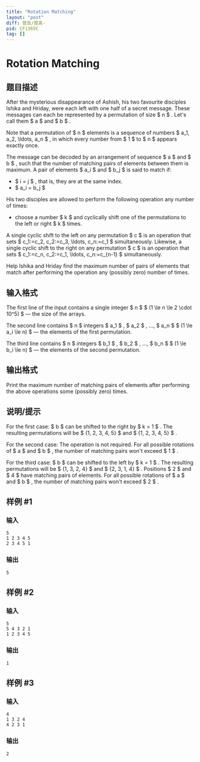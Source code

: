 ```yaml
---
title: "Rotation Matching"
layout: "post"
diff: 普及/提高-
pid: CF1365C
tag: []
---
```


# Rotation Matching

## 题目描述

After the mysterious disappearance of Ashish, his two favourite disciples Ishika and Hriday, were each left with one half of a secret message. These messages can each be represented by a permutation of size $ n $ . Let's call them $ a $ and $ b $ .

Note that a permutation of $ n $ elements is a sequence of numbers $ a_1, a_2, \ldots, a_n $ , in which every number from $ 1 $ to $ n $ appears exactly once.

The message can be decoded by an arrangement of sequence $ a $ and $ b $ , such that the number of matching pairs of elements between them is maximum. A pair of elements $ a_i $ and $ b_j $ is said to match if:

- $ i = j $ , that is, they are at the same index.
- $ a_i = b_j $

His two disciples are allowed to perform the following operation any number of times:

- choose a number $ k $ and cyclically shift one of the permutations to the left or right $ k $ times.

A single cyclic shift to the left on any permutation $ c $ is an operation that sets $ c_1:=c_2, c_2:=c_3, \ldots, c_n:=c_1 $ simultaneously. Likewise, a single cyclic shift to the right on any permutation $ c $ is an operation that sets $ c_1:=c_n, c_2:=c_1, \ldots, c_n:=c_{n-1} $ simultaneously.

Help Ishika and Hriday find the maximum number of pairs of elements that match after performing the operation any (possibly zero) number of times.

## 输入格式

The first line of the input contains a single integer $ n $ $ (1 \le n \le 2 \cdot 10^5) $ — the size of the arrays.

The second line contains $ n $ integers $ a_1 $ , $ a_2 $ , ..., $ a_n $ $ (1 \le a_i \le n) $ — the elements of the first permutation.

The third line contains $ n $ integers $ b_1 $ , $ b_2 $ , ..., $ b_n $ $ (1 \le b_i \le n) $ — the elements of the second permutation.

## 输出格式

Print the maximum number of matching pairs of elements after performing the above operations some (possibly zero) times.

## 说明/提示

For the first case: $ b $ can be shifted to the right by $ k = 1 $ . The resulting permutations will be $ \{1, 2, 3, 4, 5\} $ and $ \{1, 2, 3, 4, 5\} $ .

For the second case: The operation is not required. For all possible rotations of $ a $ and $ b $ , the number of matching pairs won't exceed $ 1 $ .

For the third case: $ b $ can be shifted to the left by $ k = 1 $ . The resulting permutations will be $ \{1, 3, 2, 4\} $ and $ \{2, 3, 1, 4\} $ . Positions $ 2 $ and $ 4 $ have matching pairs of elements. For all possible rotations of $ a $ and $ b $ , the number of matching pairs won't exceed $ 2 $ .

## 样例 #1

### 输入

```
5
1 2 3 4 5
2 3 4 5 1
```

### 输出

```
5
```

## 样例 #2

### 输入

```
5
5 4 3 2 1
1 2 3 4 5
```

### 输出

```
1
```

## 样例 #3

### 输入

```
4
1 3 2 4
4 2 3 1
```

### 输出

```
2
```

